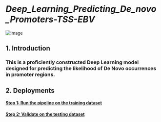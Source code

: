 # *Deep_Learning_Predicting_De_novo_Promoters-TSS-EBV*

![image](https://github.com/truong128/Deep_Learning_Predicting_De_novo_Promoters-TSS-EBV/blob/assets/23278950/De_novo_Promoter.png)

## **1. Introduction**

### This is a proficiently constructed Deep Learning model designed for predicting the likelihood of De Novo occurrences in promoter regions.

## **2. Deployments**

#### [Step 1: Run the pipeline on the training dataset](https://github.com/truong128/Deep_Learning_Predicting_De_novo_Promoters-TSS-EBV/blob/main/de_novo_promoters_traindata.csv)

#### [Step 2: Validate on the testing dataset](https://github.com/truong128/Deep_Learning_Predicting_De_novo_Promoters-TSS-EBV/blob/main/de_novo_promoters_testdata.csv)

